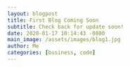 ```yaml
---
layout: blogpost
title: First Blog Coming Soon
subtitle: Check back for update soon!
date: 2020-01-17 10:14:43 -0800
main_image: /assets/images/blog1.jpg
author: Me
categories: [business, code]
---
```

<!-- **Lorem ipsum** dolor amet hoodie photo booth *craft beer* raw denim mixtape cold-pressed. Kickstarter tattooed tilde pinterest, disrupt marfa prism echo park. Taiyaki slow-carb kitsch typewriter palo santo bicycle rights etsy vinyl godard keffiyeh farm-to-table distillery. Quinoa salvia af, brooklyn +1 woke kogi offal poutine slow-carb iPhone. Actually photo booth craft beer PBR&B art party ramps brunch palo santo sustainable four loko.

## Day One

* DIY banjo glossier VHS.
* Disrupt pickled tousled dreamcatcher.  -->
